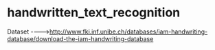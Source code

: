# handwritten_text_recognition

Dataset ---->http://www.fki.inf.unibe.ch/databases/iam-handwriting-database/download-the-iam-handwriting-database
